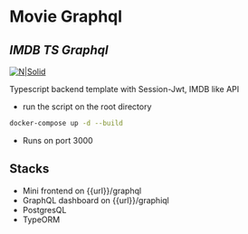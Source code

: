 # Movie Graphql

## _IMDB TS Graphql_

[![N|Solid](https://graphql.org/img/og-image.png)](https://nezaysr.tech)

Typescript backend template with Session-Jwt, IMDB like API

- run the script on the root directory

```sh
docker-compose up -d --build
```

- Runs on port 3000

## Stacks

- Mini frontend on {{url}}/graphql
- GraphQL dashboard on {{url}}/graphiql
- PostgresQL
- TypeORM
